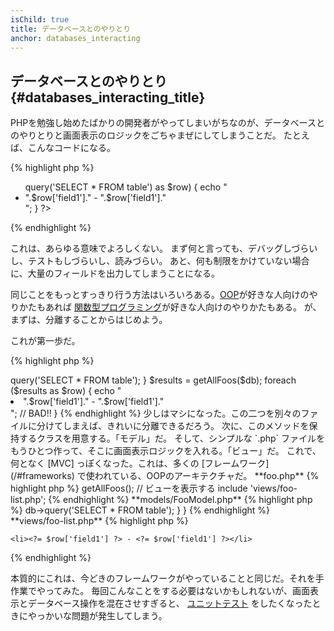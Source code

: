 ```yaml
---
isChild: true
title: データベースとのやりとり
anchor: databases_interacting
---
```


## データベースとのやりとり {#databases_interacting_title}

PHPを勉強し始めたばかりの開発者がやってしまいがちなのが、データベースとのやりとりと画面表示のロジックをごちゃまぜにしてしまうことだ。
たとえば、こんなコードになる。

{% highlight php %}
<ul>
<?php
foreach ($db->query('SELECT * FROM table') as $row) {
    echo "<li>".$row['field1']." - ".$row['field1']."</li>";
}
?>
</ul>
{% endhighlight %}

これは、あらゆる意味でよろしくない。
まず何と言っても、デバッグしづらいし、テストもしづらいし、読みづらい。
あと、何も制限をかけていない場合に、大量のフィールドを出力してしまうことになる。

同じことをもっとすっきり行う方法はいろいろある。[OOP](/#object-oriented-programming)が好きな人向けのやりかたもあれば
[関数型プログラミング](/#functional-programming)が好きな人向けのやりかたもある。
が、まずは、分離することからはじめよう。

これが第一歩だ。

{% highlight php %}
<?php
function getAllFoos($db) {
    return $db->query('SELECT * FROM table');
}

$results = getAllFoos($db);
foreach ($results as $row) {
    echo "<li>".$row['field1']." - ".$row['field1']."</li>"; // BAD!!
}
{% endhighlight %}

少しはマシになった。この二つを別々のファイルに分けてしまえば、きれいに分離できるだろう。

次に、このメソッドを保持するクラスを用意する。「モデル」だ。
そして、シンプルな `.php` ファイルをもうひとつ作って、そこに画面表示ロジックを入れる。「ビュー」だ。
これで、何となく [MVC] っぽくなった。これは、多くの [フレームワーク](/#frameworks) で使われている、OOPのアーキテクチャだ。

**foo.php**

{% highlight php %}
<?php
$db = new PDO('mysql:host=localhost;dbname=testdb;charset=utf8mb4', 'username', 'password');

// モデルを読み込む
include 'models/FooModel.php';

// インスタンスを作る
$fooModel = new FooModel($db);
// Fooのリストを作る
$fooList = $fooModel->getAllFoos();

// ビューを表示する
include 'views/foo-list.php';
{% endhighlight %}


**models/FooModel.php**

{% highlight php %}
<?php
class FooModel
{
    public function __construct(protected PDO $db)
    {
    }

    public function getAllFoos() {
        return $this->db->query('SELECT * FROM table');
    }
}
{% endhighlight %}

**views/foo-list.php**

{% highlight php %}
<?php foreach ($fooList as $row): ?>
    <li><?= $row['field1'] ?> - <?= $row['field1'] ?></li>
<?php endforeach ?>
{% endhighlight %}

本質的にこれは、今どきのフレームワークがやっていることと同じだ。それを手作業でやってみた。
毎回こんなことをする必要はないかもしれないが、画面表示とデータベース操作を混在させすぎると、
[ユニットテスト](/#unit-testing) をしたくなったときにやっかいな問題が発生してしまう。

[MVC]: https://code.tutsplus.com/tutorials/mvc-for-noobs--net-10488
